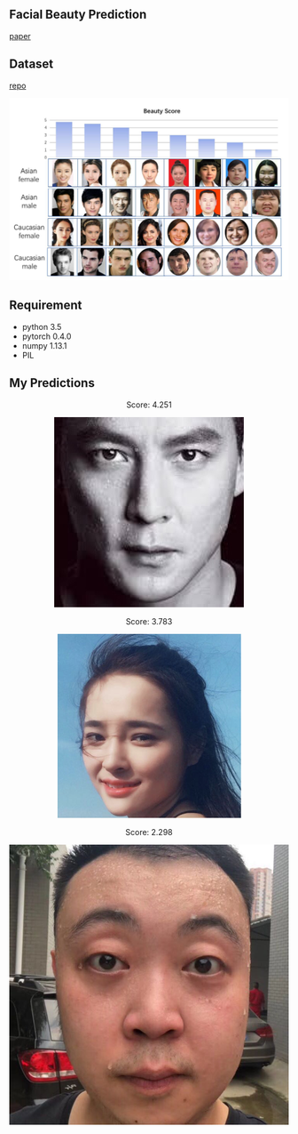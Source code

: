 ## Facial Beauty Prediction
[paper](https://arxiv.org/abs/1801.06345)

## Dataset
[repo](https://github.com/HCIILAB/SCUT-FBP5500-Database-Release)

<p align="center"><img src="data/imgs/SCUT-FBP5500.jpg" /></p>

## Requirement
* python 3.5
* pytorch 0.4.0
* numpy 1.13.1
* PIL

## My Predictions

<p align="center">Score: 4.251</p>
<p align="center"><img src="data/imgs/wyz.jpeg" /></p>

<p align="center">Score: 3.783</p>
<p align="center"><img src="data/imgs/1.png" /></p>

<p align="center">Score: 2.298</p>
<p align="center"><img src="data/imgs/mj.jpeg" /></p>
